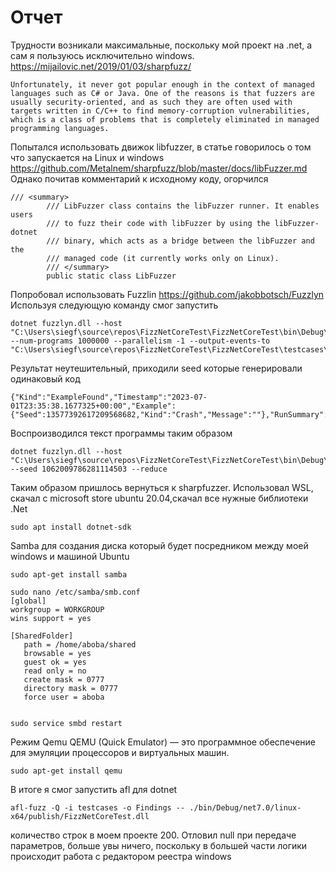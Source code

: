 ﻿# Отчет
Трудности возникали максимальные, поскольку мой проект на .net, а сам я пользуюсь исключительно windows.
https://mijailovic.net/2019/01/03/sharpfuzz/
```
Unfortunately, it never got popular enough in the context of managed languages such as C# or Java. One of the reasons is that fuzzers are usually security-oriented, and as such they are often used with targets written in C/C++ to find memory-corruption vulnerabilities, which is a class of problems that is completely eliminated in managed programming languages.
```
Попытался использовать движок libfuzzer, в статье говорилось о том что запускается на Linux и windows
https://github.com/Metalnem/sharpfuzz/blob/master/docs/libFuzzer.md
Однако почитав комментарий к исходному коду, огорчился
```
/// <summary>
        /// LibFuzzer class contains the libFuzzer runner. It enables users
        /// to fuzz their code with libFuzzer by using the libFuzzer-dotnet
        /// binary, which acts as a bridge between the libFuzzer and the
        /// managed code (it currently works only on Linux).
        /// </summary>
        public static class LibFuzzer
```
Попробовал использовать Fuzzlin
https://github.com/jakobbotsch/Fuzzlyn
Используя следующую команду смог запустить 
```
dotnet fuzzlyn.dll --host "C:\Users\siegf\source\repos\FizzNetCoreTest\FizzNetCoreTest\bin\Debug\net7.0\FizzNetCoreTest.exe" --num-programs 1000000 --parallelism -1 --output-events-to "C:\Users\siegf\source\repos\FizzNetCoreTest\FizzNetCoreTest\testcases\res.txt"
```
Результат неутешительный, приходили seed которые генерировали одинаковый код 
```
{"Kind":"ExampleFound","Timestamp":"2023-07-01T23:35:38.1677325+00:00","Example":{"Seed":13577392617209568682,"Kind":"Crash","Message":""},"RunSummary":null}
```
Воспроизводился текст программы таким образом
```
dotnet fuzzlyn.dll --host "C:\Users\siegf\source\repos\FizzNetCoreTest\FizzNetCoreTest\bin\Debug\net7.0\FizzNetCoreTest.exe" --seed 1062009786281114503 --reduce
```

Таким образом пришлось вернуться к sharpfuzzer. Использовал WSL, скачал с microsoft store ubuntu 20.04,скачал все нужные библиотеки 
.Net
```
sudo apt install dotnet-sdk
```
Samba для создания диска который будет посредником между моей windows и машиной Ubuntu
```
sudo apt-get install samba
```
```
sudo nano /etc/samba/smb.conf
[global]
workgroup = WORKGROUP
wins support = yes

[SharedFolder]
   path = /home/aboba/shared
   browsable = yes
   guest ok = yes
   read only = no
   create mask = 0777
   directory mask = 0777
   force user = aboba
   
```

```
sudo service smbd restart
```
Режим Qemu QEMU (Quick Emulator) — это программное обеспечение для эмуляции процессоров и виртуальных машин.
```
sudo apt-get install qemu
```
В итоге я смог запустить afl для dotnet
```
afl-fuzz -Q -i testcases -o Findings -- ./bin/Debug/net7.0/linux-x64/publish/FizzNetCoreTest.dll
```
количество строк в моем проекте 200. Отловил null при передаче параметров, больше увы ничего, поскольку в большей части логики происходит работа с редактором реестра windows